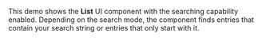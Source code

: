 This demo shows the **List** UI component with the searching capability enabled. Depending on&nbsp;the search mode, the component finds entries that contain your search string or&nbsp;entries that only start with&nbsp;it.